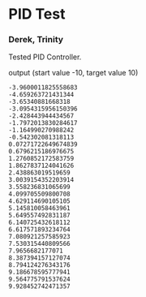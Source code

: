 # PID Test
### Derek, Trinity

Tested PID Controller.

output (start value -10, target value 10)
```
-3.9600011825558683
-4.659263721431344
-3.65340881668318
-3.0954315956150396
-2.428443944434567
-1.7972013830284617
-1.164990270988242
-0.542302081318113
0.07271722649674839
0.6796215186976675
1.2760852172583759
1.8627837124041626
2.438863019519659
3.0039154352203914
3.558236831065699
4.099705509800708
4.629114690105105
5.145810058463961
5.649557492831187
6.140725432618112
6.617571893234764
7.080921257585923
7.530315440809566
7.9656682177071
8.387394157127074
8.794124276343176
9.186678595777941
9.564775791537624
9.928452742471357
```
